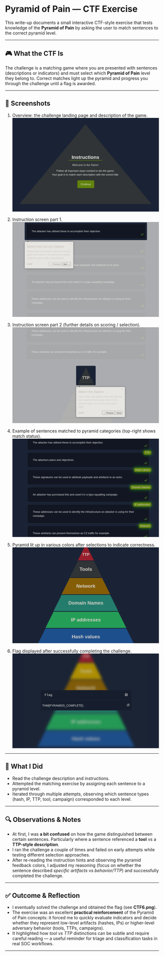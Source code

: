 # Pyramid of Pain — CTF Exercise

This write-up documents a small interactive CTF-style exercise that tests knowledge of the **Pyramid of Pain** by asking the user to match sentences to the correct pyramid level.

---

## 🎮 What the CTF Is
The challenge is a matching game where you are presented with sentences (descriptions or indicators) and must select which **Pyramid of Pain** level they belong to. Correct matches light up the pyramid and progress you through the challenge until a flag is awarded.

---

## 📸 Screenshots
1. Overview: the challenge landing page and description of the game.  
   ![CTF Overview](./screenshots/CTF1.png)

2. Instruction screen part 1.  
   ![Instructions 1](./screenshots/CTF2.png)

3. Instruction screen part 2 (further details on scoring / selection).  
   ![Instructions 2](./screenshots/CTF3.png)

4. Example of sentences matched to pyramid categories (top-right shows match status).  
   ![Matches View](./screenshots/CTF4.png)

5. Pyramid lit up in various colors after selections to indicate correctness.  
   ![Pyramid Feedback](./screenshots/CTF5.png)

6. Flag displayed after successfully completing the challenge.  
   ![Flag](./screenshots/CTF6.png)

---

## 📝 What I Did
- Read the challenge description and instructions.  
- Attempted the matching exercise by assigning each sentence to a pyramid level.  
- Iterated through multiple attempts, observing which sentence types (hash, IP, TTP, tool, campaign) corresponded to each level.

---

## 🔍 Observations & Notes
- At first, I was **a bit confused** on how the game distinguished between certain sentences. Particularly where a sentence referenced a **tool** vs a **TTP-style description**.  
- I ran the challenge a couple of times and failed on early attempts while testing different selection approaches.  
- After re-reading the instruction hints and observing the pyramid feedback colors, I adjusted my reasoning (focus on whether the sentence described *specific artifacts* vs *behavior/TTP*) and successfully completed the challenge.

---

## ✅ Outcome & Reflection
- I eventually solved the challenge and obtained the flag (see **CTF6.png**).  
- The exercise was an excellent **practical reinforcement** of the Pyramid of Pain concepts: it forced me to quickly evaluate indicators and decide whether they represent low-level artifacts (hashes, IPs) or higher-level adversary behavior (tools, TTPs, campaigns).  
- It highlighted how *tool vs TTP* distinctions can be subtle and require careful reading — a useful reminder for triage and classification tasks in real SOC workflows.

---
